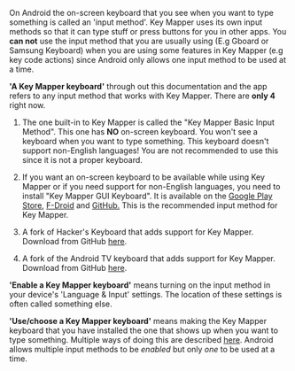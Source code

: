 On Android the on-screen keyboard that you see when you want to type something is called an 'input method'. Key Mapper uses its own input methods so that it can type stuff or press buttons for you in other apps. You **can not** use the input method that you are usually using (E.g Gboard or Samsung Keyboard) when you are using some features in Key Mapper (e.g key code actions) since Android only allows one input method to be used at a time.

**'A Key Mapper keyboard'** through out this documentation and the app refers to any input method that works with Key Mapper. There are **only 4** right now.

1. The one built-in to Key Mapper is called the "Key Mapper Basic Input Method". This one has **NO** on-screen keyboard. You won't see a keyboard when you want to type something. This keyboard doesn't support non-English languages! You are not recommended to use this since it is not a proper keyboard.

2. If you want an on-screen keyboard to be available while using Key Mapper or if you need support for non-English languages, you need to install "Key Mapper GUI Keyboard". It is available on the [Google Play Store](http://gui.keymapper.club), [F-Droid](https://www.f-droid.org/en/packages/io.github.sds100.keymapper.inputmethod.latin/) and [GitHub.](https://github.com/sds100/KeyMapperKeyboard/releases) This is the recommended input method for Key Mapper.
    
3. A fork of Hacker's Keyboard that adds support for Key Mapper. Download from GitHub [here](https://github.com/keymapperorg/KeyMapperHackersKeyboard/releases).

4. A fork of the Android TV keyboard that adds support for Key Mapper. Download from GitHub [here](https://github.com/keymapperorg/KeyMapperLeanbackKeyboard/releases).

**'Enable a Key Mapper keyboard'** means turning on the input method in your device's 'Language & Input' settings. The location of these settings is often called something else.
        
**'Use/choose a Key Mapper keyboard'** means making the Key Mapper keyboard that you have installed the one that shows up when you want to type something. Multiple ways of doing this are described [here](../faq.md#how-do-i-change-the-keyboard). Android allows multiple input methods to be *enabled* but only *one* to be used at a time.